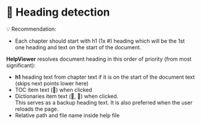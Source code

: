 # 📑 Heading detection

💡 Recommendation:
- Each chapter should start with h1 (1x #) heading which will be the 1st one heading and text on the start of the document.

**HelpViewer** resolves document heading in this order of priority (from most significant):
- **h1** heading text from chapter text if it is on the start of the document text (skips next points lower here)
- TOC item text (📖) when clicked
- Dictionaries item text (📇, 🔎) when clicked.  
This serves as a backup heading text. It is also preferred when the user reloads the page.
- Relative path and file name inside help file
